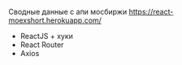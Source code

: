 Сводные данные с апи мосбиржи
https://react-moexshort.herokuapp.com/


- ReactJS + хуки
- React Router
- Axios



